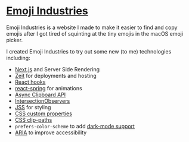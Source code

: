 # [Emoji Industries](https://emoji.industries)

Emoji Industries is a website I made to make it easier to find and copy emojis after I got tired of squinting at the tiny emojis in the macOS emoji picker.

I created Emoji Industries to try out some new (to me) technologies including:
- [Next.js](https://nextjs.org/) and Server Side Rendering
- [Zeit](https://zeit.co/) for deployments and hosting
- [React hooks](https://reactjs.org/docs/hooks-intro.html)
- [react-spring](https://www.react-spring.io/) for animations
- [Async Clipboard API](https://developer.mozilla.org/en-US/docs/Web/API/Clipboard/writeText)
- [IntersectionObservers](https://developer.mozilla.org/en-US/docs/Web/API/Intersection_Observer_API)
- [JSS](https://cssinjs.org/?v=v10.0.3) for styling
- [CSS custom properties](https://developer.mozilla.org/en-US/docs/Web/CSS/Using_CSS_custom_properties)
- [CSS clip-paths](https://css-tricks.com/almanac/properties/c/clip-path/)
- `prefers-color-scheme` to add [dark-mode support](https://css-tricks.com/dark-modes-with-css/)
- [ARIA](https://developer.mozilla.org/en-US/docs/Web/Accessibility/ARIA) to improve accessibility
